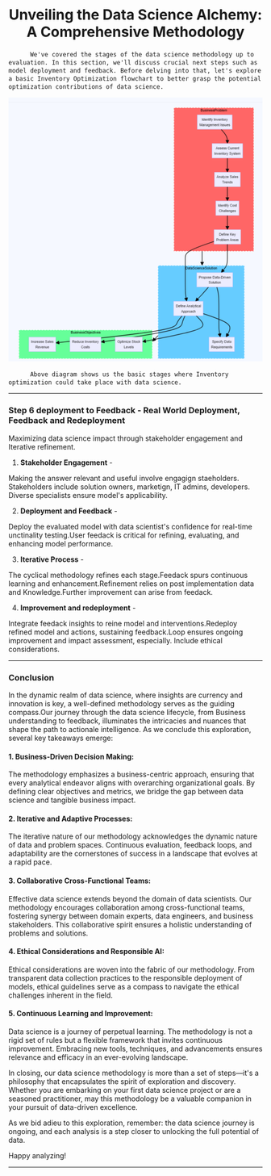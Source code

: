 <h1 align="center">Unveiling the Data Science Alchemy: A Comprehensive Methodology</h1>

          We've covered the stages of the data science methodology up to evaluation. In this section, we'll discuss crucial next steps such as model deployment and feedback. Before delving into that, let's explore a basic Inventory Optimization flowchart to better grasp the potential optimization contributions of data science.


 ![Inventory Optimisation](Inventory%20Optimisation.png)

          Above diagram shows us the basic stages where Inventory optimization could take place with data science.
          
---

### Step 6 deployment to Feedback - Real World Deployment, Feedback and Redeployment

Maximizing data science impact through stakeholder engagement and Iterative refinement.

1. **Stakeholder Engagement** - 
    
Making the answer relevant and useful involve engagign staeholders. Stakeholders include solution owners, marketign, IT admins, developers. Diverse specialists ensure model's applicability.

2. **Deployment and Feedback** - 

Deploy the evaluated model with data scientist's confidence for real-time unctinality testing.User feedack is critical for refining, evaluating, and enhancing model performance.
 
3. **Iterative Process** - 
        
The cyclical methodology refines each stage.Feedack spurs continuous learning and enhancement.Refinement relies on post implementation data and Knowledge.Further improvement can arise from feedack.

4. **Improvement and redeployment** - 
        
Integrate feedack insights to reine model and interventions.Redeploy refined model and actions, sustaining feedback.Loop ensures ongoing improvement and impact assessment, especially. Include ethical considerations.

---

### Conclusion

   In the dynamic realm of data science, where insights are currency and innovation is key, a well-defined methodology serves as the guiding compass.Our journey through the data science lifecycle, from Business understanding to feedback,  illuminates the intricacies and nuances that shape the path to actionale intelligence.
   As we conclude this exploration, several key takeaways emerge:
   
#### 1. Business-Driven Decision Making:
The methodology emphasizes a business-centric approach, ensuring that every analytical endeavor aligns with overarching organizational goals. By defining clear objectives and metrics, we bridge the gap between data science and tangible business impact.

#### 2. Iterative and Adaptive Processes:
The iterative nature of our methodology acknowledges the dynamic nature of data and problem spaces. Continuous evaluation, feedback loops, and adaptability are the cornerstones of success in a landscape that evolves at a rapid pace.

#### 3. Collaborative Cross-Functional Teams:
Effective data science extends beyond the domain of data scientists. Our methodology encourages collaboration among cross-functional teams, fostering synergy between domain experts, data engineers, and business stakeholders. This collaborative spirit ensures a holistic understanding of problems and solutions.

#### 4. Ethical Considerations and Responsible AI:
Ethical considerations are woven into the fabric of our methodology. From transparent data collection practices to the responsible deployment of models, ethical guidelines serve as a compass to navigate the ethical challenges inherent in the field.

#### 5. Continuous Learning and Improvement:
Data science is a journey of perpetual learning. The methodology is not a rigid set of rules but a flexible framework that invites continuous improvement. Embracing new tools, techniques, and advancements ensures relevance and efficacy in an ever-evolving landscape.

In closing, our data science methodology is more than a set of steps—it's a philosophy that encapsulates the spirit of exploration and discovery. Whether you are embarking on your first data science project or are a seasoned practitioner, may this methodology be a valuable companion in your pursuit of data-driven excellence.

As we bid adieu to this exploration, remember: the data science journey is ongoing, and each analysis is a step closer to unlocking the full potential of data.

Happy analyzing!
        
---
